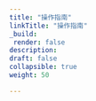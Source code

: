 ```yaml
---
title: "操作指南"
linkTitle: "操作指南"
_build:
 render: false 
description: 
draft: false
collapsible: true
weight: 50

---
```


